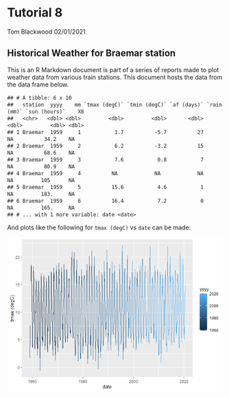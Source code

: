 Tutorial 8
================
Tom Blackwood
02/01/2021

## Historical Weather for Braemar station

This is an R Markdown document is part of a series of reports made to
plot weather data from various train stations. This document hosts the
data from the data frame below.

    ## # A tibble: 6 x 10
    ##   station  yyyy    mm `tmax (degC)` `tmin (degC)` `af (days)` `rain (mm)` `sun (hours)`    X8
    ##   <chr>   <dbl> <dbl>         <dbl>         <dbl>       <dbl>       <dbl>         <dbl> <dbl>
    ## 1 Braemar  1959     1           1.7          -5.7          27          NA          34.2    NA
    ## 2 Braemar  1959     2           6.2          -3.2          15          NA          68.6    NA
    ## 3 Braemar  1959     3           7.6           0.8           7          NA          80.9    NA
    ## 4 Braemar  1959     4          NA            NA            NA          NA         105      NA
    ## 5 Braemar  1959     5          15.6           4.6           1          NA         183.     NA
    ## 6 Braemar  1959     6          16.4           7.2           0          NA         165.     NA
    ## # ... with 1 more variable: date <date>

And plots like the following for `tmax (degC)` vs `date` can be made:

![](Report-Braemar_files/figure-gfm/plot_weather-1.png)<!-- -->
